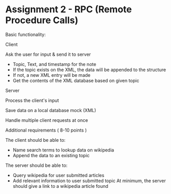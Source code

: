 # Assignment 2 - RPC (Remote Procedure Calls)

Basic functionality:

Client

Ask the user for input & send it to server
- Topic, Text, and timestamp for the note
- If the topic exists on the XML, the data will be appended to the structure
- If not, a new XML entry will be made
- Get the contents of the XML database based on given topic

Server

Process the client's input

Save data on a local database mock (XML)

Handle multiple client requests at once

Additional requirements ( 8-10 points )

The client should be able to:
- Name search terms to lookup data on wikipedia
- Append the data to an existing topic
  
The server should be able to:
- Query wikipedia for user submitted articles
- Add relevant information to user submitted topic
At minimum, the server should give a link to a wikipedia article found

